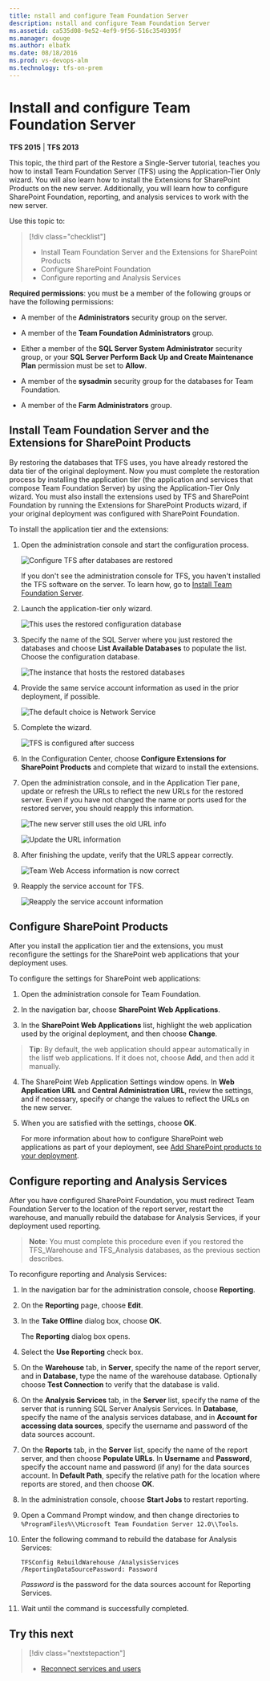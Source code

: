 ```yaml
---
title: nstall and configure Team Foundation Server
description: nstall and configure Team Foundation Server
ms.assetid: ca535d08-9e52-4ef9-9f56-516c3549395f
ms.manager: douge
ms.author: elbatk
ms.date: 08/18/2016
ms.prod: vs-devops-alm
ms.technology: tfs-on-prem
---
```


# Install and configure Team Foundation Server

**TFS 2015** | **TFS 2013**

This topic, the third part of the Restore a Single-Server tutorial,
teaches you how to install Team Foundation Server (TFS) using the
Application-Tier Only wizard. You will also learn how to install the
Extensions for SharePoint Products on the new server. Additionally, you
will learn how to configure SharePoint Foundation, reporting, and
analysis services to work with the new server.

Use this topic to:

> [!div class="checklist"]   
> * Install Team Foundation Server and the Extensions for SharePoint Products
> * Configure SharePoint Foundation 
> * Configure reporting and Analysis Services  


**Required permissions**: you must be a member of the following groups or have the following
permissions:

-   A member of the **Administrators** security group on the server.

-   A member of the **Team Foundation Administrators** group.

-   Either a member of the **SQL Server System Administrator** security group, or your **SQL Server Perform Back Up and Create Maintenance Plan** permission  must be set to **Allow**.

-   A member of the **sysadmin** security group for the databases for Team Foundation.

-   A member of the **Farm Administrators** group.

<a name ="#InstallTFS"></a>
## Install Team Foundation Server and the Extensions for SharePoint Products

By restoring the databases that TFS uses, you have already restored the
data tier of the original deployment. Now you must complete the
restoration process by installing the application tier (the application
and services that compose Team Foundation Server) by using the
Application-Tier Only wizard. You must also install the extensions used
by TFS and SharePoint Foundation by running the Extensions for
SharePoint Products wizard, if your original deployment was configured
with SharePoint Foundation.

To install the application tier and the extensions:

1.  Open the administration console and start the configuration process.

    ![Configure TFS after databases are restored](../_img/ic664999.png)

    If you don't see the administration console for TFS, you haven't
    installed the TFS software on the server. To learn how, go to
    [Install Team Foundation Server](tut-single-svr-prep-new-hw.md#install-tfs).

2.  Launch the application-tier only wizard.

    ![This uses the restored configuration database](../_img/launch-app-tier-wizard.png)

3.  Specify the name of the SQL Server where you just restored the
    databases and choose **List Available Databases** to populate the list. Choose the
    configuration database.

    ![The instance that hosts the restored databases](../_img/app-tier-wiz-sql-name.png)

4.  Provide the same service account information as used in the prior
    deployment, if possible.

    ![The default choice is Network Service](../_img/app-tier-wiz-svc-acct-name.png)

5.  Complete the wizard.

    ![TFS is configured after success](../_img/app-tier-wiz-complete.png)

6.  In the Configuration Center, choose **Configure
    Extensions for SharePoint Products** and complete that wizard
    to install the extensions.

7.  Open the administration console, and in the Application Tier pane,
    update or refresh the URLs to reflect the new URLs for the
    restored server. Even if you have not changed the name or ports used
    for the restored server, you should reapply this information.

    ![The new server still uses the old URL info](../_img/refresh-urls.png)
    
    ![Update the URL information](../_img/refresh-urls2.png)

8.  After finishing the update, verify that the URLS appear correctly.

    ![Team Web Access information is now correct](../_img/refresh-urls3.png)

9.  Reapply the service account for TFS.

    ![Reapply the service account information](../_img/reapply-svc-accts.png)


<a name="ConfigureSPT"></a>
## Configure SharePoint Products

After you install the application tier and the extensions, you must
reconfigure the settings for the SharePoint web applications that your
deployment uses.

To configure the settings for SharePoint web applications:

1.  Open the administration console for Team Foundation.

2.  In the navigation bar, choose **SharePoint Web
    Applications**.

3.  In the **SharePoint Web Applications** list,
    highlight the web application used by the original deployment, and
    then choose **Change**.

   > **Tip**:
   > By default, the web application should appear automatically in the listf web applications. If it does not, choose **Add**, and then add it manually.
 

4.  The SharePoint Web Application Settings window opens. In **Web Application URL** and 
    **Central Administration URL**, review the
    settings, and if necessary, specify or change the values to reflect
    the URLs on the new server.

5.  When you are satisfied with the settings, choose **OK**.

    For more information about how to configure SharePoint web
    applications as part of your deployment, see [Add SharePoint products to your deployment](../add-sharepoint-to-tfs.md).

<a name="RestoreWarehouse"></a>
## Configure reporting and Analysis Services

After you have configured SharePoint Foundation, you must redirect Team
Foundation Server to the location of the report server, restart the
warehouse, and manually rebuild the database for Analysis Services, if
your deployment used reporting.

> **Note**:
> You must complete this procedure even if you restored the TFS\_Warehouse and TFS\_Analysis databases, as the previous section describes.

To reconfigure reporting and Analysis Services:

1.  In the navigation bar for the administration console, choose **Reporting**.

2.  On the **Reporting** page, choose **Edit**.

3.  In the **Take Offline** dialog box, choose **OK**.

    The **Reporting** dialog box opens.

4.  Select the **Use Reporting** check box.

5.  On the **Warehouse** tab, in **Server**, specify the name of the report server,
    and in **Database**, type the name of the
    warehouse database. Optionally choose **Test Connection** to verify that the database is valid.

6.  On the **Analysis Services** tab, in the
    **Server** list, specify the name of the
    server that is running SQL Server Analysis Services. In 
    **Database**, specify the name of the analysis
    services database, and in **Account for accessing
    data sources**, specify the username and password of the data
    sources account.

7.  On the **Reports** tab, in the **Server** list, specify the name of the report
    server, and then choose **Populate URLs**. In **Username** and **Password**, specify the account name and password
    (if any) for the data sources account. In **Default Path**, specify the relative path for the
    location where reports are stored, and then choose **OK**.

8.  In the administration console, choose **Start Jobs** to restart reporting.

9.  Open a Command Prompt window, and then change directories to
    `%ProgramFiles%\\Microsoft Team Foundation Server 12.0\\Tools`.

10. Enter the following command to rebuild the database for Analysis
    Services:

    `TFSConfig RebuildWarehouse /AnalysisServices /ReportingDataSourcePassword: Password`

    *Password* is the password for the data sources account for Reporting Services.

11. Wait until the command is successfully completed.


## Try this next

> [!div class="nextstepaction"]
> * [Reconnect services and users](tut-single-svr-reconn-svcs-users.md)
